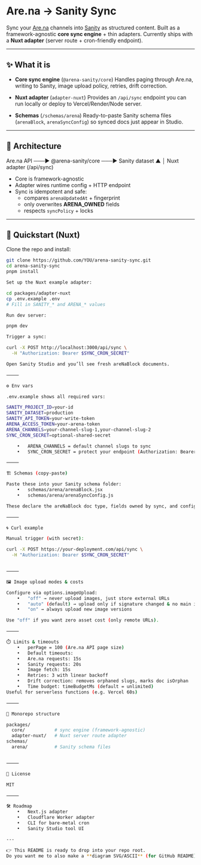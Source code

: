 # Are.na → Sanity Sync

Sync your [Are.na](https://www.are.na) channels into [Sanity](https://www.sanity.io) as structured content.
Built as a framework-agnostic **core sync engine** + thin adapters.
Currently ships with a **Nuxt adapter** (server route + cron-friendly endpoint).

---

## ✨ What it is

- **Core sync engine** (`@arena-sanity/core`)
  Handles paging through Are.na, writing to Sanity, image upload policy, retries, drift correction.

- **Nuxt adapter** (`adapter-nuxt`)
  Provides an `/api/sync` endpoint you can run locally or deploy to Vercel/Render/Node server.

- **Schemas** (`/schemas/arena`)
  Ready-to-paste Sanity schema files (`arenaBlock`, `arenaSyncConfig`) so synced docs just appear in Studio.

---

## 📐 Architecture

Are.na API ───▶ @arena-sanity/core ───▶ Sanity dataset
▲
│
Nuxt adapter (/api/sync)

- Core is framework-agnostic
- Adapter wires runtime config + HTTP endpoint
- Sync is idempotent and safe:
  - compares `arenaUpdatedAt` + fingerprint
  - only overwrites **ARENA_OWNED** fields
  - respects `syncPolicy` + locks

---

## 🚀 Quickstart (Nuxt)

Clone the repo and install:

```bash
git clone https://github.com/YOU/arena-sanity-sync.git
cd arena-sanity-sync
pnpm install

Set up the Nuxt example adapter:

cd packages/adapter-nuxt
cp .env.example .env
# Fill in SANITY_* and ARENA_* values

Run dev server:

pnpm dev

Trigger a sync:

curl -X POST http://localhost:3000/api/sync \
  -H "Authorization: Bearer $SYNC_CRON_SECRET"

Open Sanity Studio and you’ll see fresh areNaBlock documents.

⸻

⚙️ Env vars

.env.example shows all required vars:

SANITY_PROJECT_ID=your-id
SANITY_DATASET=production
SANITY_API_TOKEN=your-write-token
ARENA_ACCESS_TOKEN=your-arena-token
ARENA_CHANNELS=your-channel-slug-1,your-channel-slug-2
SYNC_CRON_SECRET=optional-shared-secret

	•	ARENA_CHANNELS = default channel slugs to sync
	•	SYNC_CRON_SECRET = protect your endpoint (Authorization: Bearer ...)

⸻

🏗️ Schemas (copy-paste)

Paste these into your Sanity schema folder:
	•	schemas/arena/arenaBlock.jsx
	•	schemas/arena/arenaSyncConfig.js

These declare the areNaBlock doc type, fields owned by sync, and config doc.

⸻

🌀 Curl example

Manual trigger (with secret):

curl -X POST https://your-deployment.com/api/sync \
  -H "Authorization: Bearer $SYNC_CRON_SECRET"


⸻

🖼️ Image upload modes & costs

Configure via options.imageUpload:
	•	"off" → never upload images, just store external URLs
	•	"auto" (default) → upload only if signature changed & no main image
	•	"on" → always upload new image versions

Use "off" if you want zero asset cost (only remote URLs).

⸻

⏱️ Limits & timeouts
	•	perPage = 100 (Are.na API page size)
	•	Default timeouts:
	•	Are.na requests: 15s
	•	Sanity requests: 20s
	•	Image fetch: 15s
	•	Retries: 3 with linear backoff
	•	Drift correction: removes orphaned slugs, marks doc isOrphan
	•	Time budget: timeBudgetMs (default = unlimited)
Useful for serverless functions (e.g. Vercel 60s)

⸻

📂 Monorepo structure

packages/
  core/           # sync engine (framework-agnostic)
  adapter-nuxt/   # Nuxt server route adapter
schemas/
  arena/          # Sanity schema files


⸻

📝 License

MIT

⸻

🛠️ Roadmap
	•	Next.js adapter
	•	Cloudflare Worker adapter
	•	CLI for bare-metal cron
	•	Sanity Studio tool UI

---

👉 This README is ready to drop into your repo root.
Do you want me to also make a **diagram SVG/ASCII** (for GitHub README) so the architecture is visual, not just text?
```
